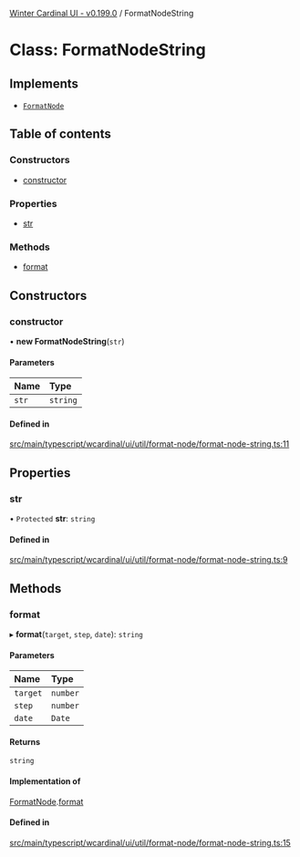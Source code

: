 [Winter Cardinal UI - v0.199.0](../index.md) / FormatNodeString

# Class: FormatNodeString

## Implements

- [`FormatNode`](../interfaces/FormatNode.md)

## Table of contents

### Constructors

- [constructor](FormatNodeString.md#constructor)

### Properties

- [str](FormatNodeString.md#str)

### Methods

- [format](FormatNodeString.md#format)

## Constructors

### constructor

• **new FormatNodeString**(`str`)

#### Parameters

| Name | Type |
| :------ | :------ |
| `str` | `string` |

#### Defined in

[src/main/typescript/wcardinal/ui/util/format-node/format-node-string.ts:11](https://github.com/winter-cardinal/winter-cardinal-ui/blob/v0.199.0/src/main/typescript/wcardinal/ui/util/format-node/format-node-string.ts#L11)

## Properties

### str

• `Protected` **str**: `string`

#### Defined in

[src/main/typescript/wcardinal/ui/util/format-node/format-node-string.ts:9](https://github.com/winter-cardinal/winter-cardinal-ui/blob/v0.199.0/src/main/typescript/wcardinal/ui/util/format-node/format-node-string.ts#L9)

## Methods

### format

▸ **format**(`target`, `step`, `date`): `string`

#### Parameters

| Name | Type |
| :------ | :------ |
| `target` | `number` |
| `step` | `number` |
| `date` | `Date` |

#### Returns

`string`

#### Implementation of

[FormatNode](../interfaces/FormatNode.md).[format](../interfaces/FormatNode.md#format)

#### Defined in

[src/main/typescript/wcardinal/ui/util/format-node/format-node-string.ts:15](https://github.com/winter-cardinal/winter-cardinal-ui/blob/v0.199.0/src/main/typescript/wcardinal/ui/util/format-node/format-node-string.ts#L15)

